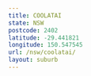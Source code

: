```yaml
---
title: COOLATAI
state: NSW
postcode: 2402
latitude: -29.441821
longitude: 150.547545
url: /nsw/coolatai/
layout: suburb
---
```

